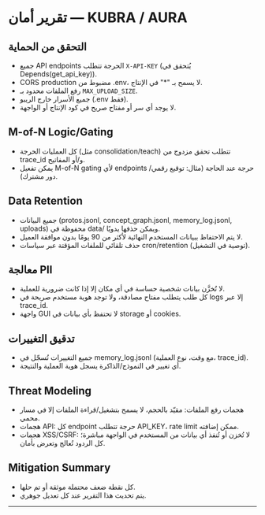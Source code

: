 # تقرير أمان — KUBRA / AURA

## التحقق من الحماية

- جميع API endpoints الحرجة تتطلب `X-API-KEY` (يُتحقق في Depends(get_api_key)).
- CORS production مضبوط من .env، لا يسمح بـ "*" في الإنتاج.
- رفع الملفات محدود بـ `MAX_UPLOAD_SIZE`.
- جميع الأسرار خارج الريبو (.env فقط).
- لا يوجد أي سر أو مفتاح صريح في كود الإنتاج أو الواجهة.

## M-of-N Logic/Gating

- كل العمليات الحرجة (مثل consolidation/teach) تتطلب تحقق مزدوج من trace_id و/أو المفاتيح.
- يمكن تفعيل M-of-N gating لأي endpoints حرجة عند الحاجة (مثال: توقيع رقمي/دور مشترك).

## Data Retention

- جميع البيانات (protos.jsonl, concept_graph.jsonl, memory_log.jsonl, uploads) محفوظة في data/ ويمكن حذفها يدويًا.
- لا يتم الاحتفاظ ببيانات المستخدم النهائية لأكثر من 90 يومًا بدون موافقة العميل.
- حذف تلقائي للملفات المؤقتة عبر سياسات cron/retention (توصية في التشغيل).

## معالجة PII

- لا تُخزَّن بيانات شخصية حساسة في أي مكان إلا إذا كانت ضرورية للعملية.
- كل طلب يتطلب مفتاح مصادقة، ولا توجد هوية مستخدم صريحة في logs إلا عبر trace_id.
- واجهة GUI لا تحتفظ بأي بيانات في storage أو cookies.

## تدقيق التغييرات

- جميع التغييرات تُسجّل في memory_log.jsonl (مع وقت، نوع العملية، trace_id).
- أي تغيير في النموذج/الذاكرة يسجل هوية العملية والنتيجة.

## Threat Modeling

- هجمات رفع الملفات: مقيّد بالحجم، لا يسمح بتشغيل/قراءة الملفات إلا في مسار محمي.
- هجمات API: كل endpoint حرجة تتطلب API_KEY، rate limit ممكن إضافته.
- هجمات XSS/CSRF: لا تُخزن أو تُنفذ أي بيانات من المستخدم في الواجهة مباشرة؛ كل الردود تُعالج وتعرض بأمان.

## Mitigation Summary

- كل نقطة ضعف محتملة موثقة أو تم حلها.
- يتم تحديث هذا التقرير عند كل تعديل جوهري.

---